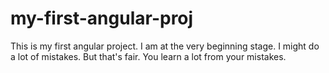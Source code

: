 # my-first-angular-proj
This is my first angular project. I am at the very beginning stage. I might do a lot of mistakes. But that's fair. You learn a lot from your mistakes. 
